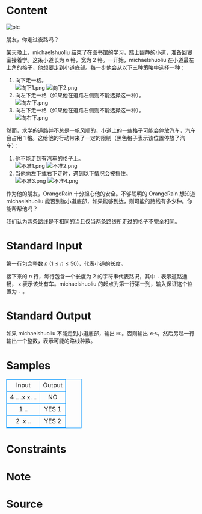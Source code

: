 
# Content

![pic](https://media.st.dl.bscstorage.net/steam/apps/481510/ss_bd44bf56857f765ab0498bdbfb2946ff32935c83.600x338.jpg?t=1555401946)

朋友，你走过夜路吗？

某天晚上，michaelshuoliu 结束了在图书馆的学习，踏上幽静的小道，准备回寝室接着学。这条小道长为 $n$ 格，宽为 $2$ 格。一开始，michaelshuoliu 在小道最左上角的格子，他想要走到小道底部。每一步他会从以下三种策略中选择一种：

1. 向下走一格。  
![向下1.png](/source/lutece/ye-lu/img/aHR0cHM6Ly9pLmxvbGkubmV0LzIwMTkvMTEvMDUvQnVwWEZyN2x2MmNKOGl3LnBuZw==.png)
![向下2.png](/source/lutece/ye-lu/img/aHR0cHM6Ly9pLmxvbGkubmV0LzIwMTkvMTEvMDUvWmxMUFVubW9pamcycXZ0LnBuZw==.png)
2. 向左下走一格（如果他在道路左侧则不能选择这一种）。  
![向左下.png](/source/lutece/ye-lu/img/aHR0cHM6Ly9pLmxvbGkubmV0LzIwMTkvMTEvMDUveUxjS0NxenZmd1VJMjVYLnBuZw==.png)
3. 向右下走一格（如果他在道路右侧则不能选择这一种）。  
![向右下.png](/source/lutece/ye-lu/img/aHR0cHM6Ly9pLmxvbGkubmV0LzIwMTkvMTEvMDUvMVNBZUNrdEZ5TkpCRW05LnBuZw==.png)

然而，求学的道路并不总是一帆风顺的，小道上的一些格子可能会停放汽车，汽车会占用 $1$ 格。这给他的行动带来了一定的限制（黑色格子表示该位置停放了汽车）：

1. 他不能走到有汽车的格子上。  
![不准1.png](/source/lutece/ye-lu/img/aHR0cHM6Ly9pLmxvbGkubmV0LzIwMTkvMTEvMDUvZmxTbWNBM2E4UFlqOUdNLnBuZw==.png)
![不准2.png](/source/lutece/ye-lu/img/aHR0cHM6Ly9pLmxvbGkubmV0LzIwMTkvMTEvMDUvWWl4RkFPS3ZWMUcyeWJQLnBuZw==.png)
2. 当他向左下或右下走时，遇到以下情况会被挡住。  
![不准3.png](/source/lutece/ye-lu/img/aHR0cHM6Ly9pLmxvbGkubmV0LzIwMTkvMTEvMDUvQ3BIWklzOHd4cXlrY2E1LnBuZw==.png)
![不准4.png](/source/lutece/ye-lu/img/aHR0cHM6Ly9pLmxvbGkubmV0LzIwMTkvMTEvMDUvUU9hWHdtZXlTNERCSzZiLnBuZw==.png)

作为他的朋友，OrangeRain 十分担心他的安全。不够聪明的 OrangeRain 想知道 michaelshuoliu 能否到达小道底部，如果能够到达，则可能的路线有多少种。你能帮帮他吗？

我们认为两条路线是不相同的当且仅当两条路线所走过的格子不完全相同。

# Standard Input

第一行包含整数 $n$ ($1 \leq n \leq 50$)，代表小道的长度。

接下来的 $n$ 行，每行包含一个长度为 $2$ 的字符串代表路况，其中 `.` 表示道路通畅， `x` 表示该处有车。michaelshuoliu 的起点为第一行第一列，输入保证这个位置为 `.` 。

# Standard Output

如果 michaelshuoliu 不能走到小道底部，输出 `NO`。否则输出 `YES`，然后另起一行输出一个整数，表示可能的路线种数。

# Samples

<style>
        table,table tr th, table tr td { border:1px solid #0094ff; }
        table { width: 200px; min-height: 25px; line-height: 25px; text-align: center; border-collapse: collapse;}   
    </style>
<table>
	<tr>
		<td>Input</td>
		<td>Output</td>
	</tr>
<tr><td>4
..
.x
x.
..</td><td>NO</td></tr><tr><td>1
..</td><td>YES
1</td></tr><tr><td>2
.x
..</td><td>YES
2</td></tr></table>


# Constraints



# Note



# Source



